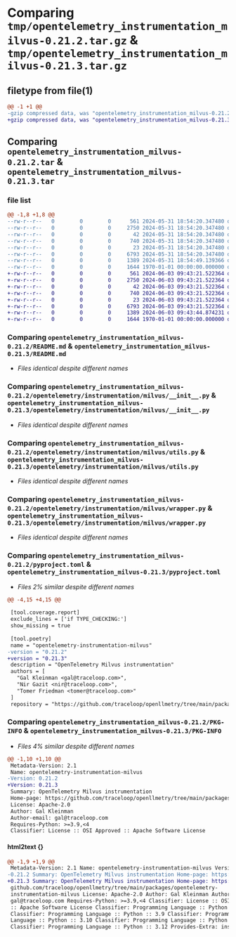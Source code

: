 # Comparing `tmp/opentelemetry_instrumentation_milvus-0.21.2.tar.gz` & `tmp/opentelemetry_instrumentation_milvus-0.21.3.tar.gz`

## filetype from file(1)

```diff
@@ -1 +1 @@
-gzip compressed data, was "opentelemetry_instrumentation_milvus-0.21.2.tar", max compression
+gzip compressed data, was "opentelemetry_instrumentation_milvus-0.21.3.tar", max compression
```

## Comparing `opentelemetry_instrumentation_milvus-0.21.2.tar` & `opentelemetry_instrumentation_milvus-0.21.3.tar`

### file list

```diff
@@ -1,8 +1,8 @@
--rw-r--r--   0        0        0      561 2024-05-31 18:54:20.347480 opentelemetry_instrumentation_milvus-0.21.2/README.md
--rw-r--r--   0        0        0     2750 2024-05-31 18:54:20.347480 opentelemetry_instrumentation_milvus-0.21.2/opentelemetry/instrumentation/milvus/__init__.py
--rw-r--r--   0        0        0       42 2024-05-31 18:54:20.347480 opentelemetry_instrumentation_milvus-0.21.2/opentelemetry/instrumentation/milvus/config.py
--rw-r--r--   0        0        0      740 2024-05-31 18:54:20.347480 opentelemetry_instrumentation_milvus-0.21.2/opentelemetry/instrumentation/milvus/utils.py
--rw-r--r--   0        0        0       23 2024-05-31 18:54:20.347480 opentelemetry_instrumentation_milvus-0.21.2/opentelemetry/instrumentation/milvus/version.py
--rw-r--r--   0        0        0     6793 2024-05-31 18:54:20.347480 opentelemetry_instrumentation_milvus-0.21.2/opentelemetry/instrumentation/milvus/wrapper.py
--rw-r--r--   0        0        0     1389 2024-05-31 18:54:49.139366 opentelemetry_instrumentation_milvus-0.21.2/pyproject.toml
--rw-r--r--   0        0        0     1644 1970-01-01 00:00:00.000000 opentelemetry_instrumentation_milvus-0.21.2/PKG-INFO
+-rw-r--r--   0        0        0      561 2024-06-03 09:43:21.522364 opentelemetry_instrumentation_milvus-0.21.3/README.md
+-rw-r--r--   0        0        0     2750 2024-06-03 09:43:21.522364 opentelemetry_instrumentation_milvus-0.21.3/opentelemetry/instrumentation/milvus/__init__.py
+-rw-r--r--   0        0        0       42 2024-06-03 09:43:21.522364 opentelemetry_instrumentation_milvus-0.21.3/opentelemetry/instrumentation/milvus/config.py
+-rw-r--r--   0        0        0      740 2024-06-03 09:43:21.522364 opentelemetry_instrumentation_milvus-0.21.3/opentelemetry/instrumentation/milvus/utils.py
+-rw-r--r--   0        0        0       23 2024-06-03 09:43:21.522364 opentelemetry_instrumentation_milvus-0.21.3/opentelemetry/instrumentation/milvus/version.py
+-rw-r--r--   0        0        0     6793 2024-06-03 09:43:21.522364 opentelemetry_instrumentation_milvus-0.21.3/opentelemetry/instrumentation/milvus/wrapper.py
+-rw-r--r--   0        0        0     1389 2024-06-03 09:43:44.874231 opentelemetry_instrumentation_milvus-0.21.3/pyproject.toml
+-rw-r--r--   0        0        0     1644 1970-01-01 00:00:00.000000 opentelemetry_instrumentation_milvus-0.21.3/PKG-INFO
```

### Comparing `opentelemetry_instrumentation_milvus-0.21.2/README.md` & `opentelemetry_instrumentation_milvus-0.21.3/README.md`

 * *Files identical despite different names*

### Comparing `opentelemetry_instrumentation_milvus-0.21.2/opentelemetry/instrumentation/milvus/__init__.py` & `opentelemetry_instrumentation_milvus-0.21.3/opentelemetry/instrumentation/milvus/__init__.py`

 * *Files identical despite different names*

### Comparing `opentelemetry_instrumentation_milvus-0.21.2/opentelemetry/instrumentation/milvus/utils.py` & `opentelemetry_instrumentation_milvus-0.21.3/opentelemetry/instrumentation/milvus/utils.py`

 * *Files identical despite different names*

### Comparing `opentelemetry_instrumentation_milvus-0.21.2/opentelemetry/instrumentation/milvus/wrapper.py` & `opentelemetry_instrumentation_milvus-0.21.3/opentelemetry/instrumentation/milvus/wrapper.py`

 * *Files identical despite different names*

### Comparing `opentelemetry_instrumentation_milvus-0.21.2/pyproject.toml` & `opentelemetry_instrumentation_milvus-0.21.3/pyproject.toml`

 * *Files 2% similar despite different names*

```diff
@@ -4,15 +4,15 @@
 
 [tool.coverage.report]
 exclude_lines = ['if TYPE_CHECKING:']
 show_missing = true
 
 [tool.poetry]
 name = "opentelemetry-instrumentation-milvus"
-version = "0.21.2"
+version = "0.21.3"
 description = "OpenTelemetry Milvus instrumentation"
 authors = [
   "Gal Kleinman <gal@traceloop.com>",
   "Nir Gazit <nir@traceloop.com>",
   "Tomer Friedman <tomer@traceloop.com>"
 ]
 repository = "https://github.com/traceloop/openllmetry/tree/main/packages/opentelemetry-instrumentation-milvus"
```

### Comparing `opentelemetry_instrumentation_milvus-0.21.2/PKG-INFO` & `opentelemetry_instrumentation_milvus-0.21.3/PKG-INFO`

 * *Files 4% similar despite different names*

```diff
@@ -1,10 +1,10 @@
 Metadata-Version: 2.1
 Name: opentelemetry-instrumentation-milvus
-Version: 0.21.2
+Version: 0.21.3
 Summary: OpenTelemetry Milvus instrumentation
 Home-page: https://github.com/traceloop/openllmetry/tree/main/packages/opentelemetry-instrumentation-milvus
 License: Apache-2.0
 Author: Gal Kleinman
 Author-email: gal@traceloop.com
 Requires-Python: >=3.9,<4
 Classifier: License :: OSI Approved :: Apache Software License
```

#### html2text {}

```diff
@@ -1,9 +1,9 @@
 Metadata-Version: 2.1 Name: opentelemetry-instrumentation-milvus Version:
-0.21.2 Summary: OpenTelemetry Milvus instrumentation Home-page: https://
+0.21.3 Summary: OpenTelemetry Milvus instrumentation Home-page: https://
 github.com/traceloop/openllmetry/tree/main/packages/opentelemetry-
 instrumentation-milvus License: Apache-2.0 Author: Gal Kleinman Author-email:
 gal@traceloop.com Requires-Python: >=3.9,<4 Classifier: License :: OSI Approved
 :: Apache Software License Classifier: Programming Language :: Python :: 3
 Classifier: Programming Language :: Python :: 3.9 Classifier: Programming
 Language :: Python :: 3.10 Classifier: Programming Language :: Python :: 3.11
 Classifier: Programming Language :: Python :: 3.12 Provides-Extra: instruments
```

